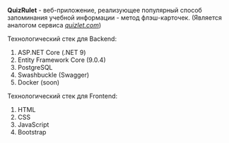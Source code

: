 **QuizRulet** - веб-приложение, реализующее популярный способ запоминания учебной информации - метод флэш-карточек. (Является аналогом сервиса _[quizlet.com](https://quizlet.com/)_) 

Технологический стек для Backend:
1) ASP.NET Core (.NET 9)
2) Entity Framework Core (9.0.4)
3) PostgreSQL
4) Swashbuckle (Swagger)
5) Docker (soon)

Технологический стек для Frontend:
1) HTML
2) CSS
3) JavaScript
4) Bootstrap
